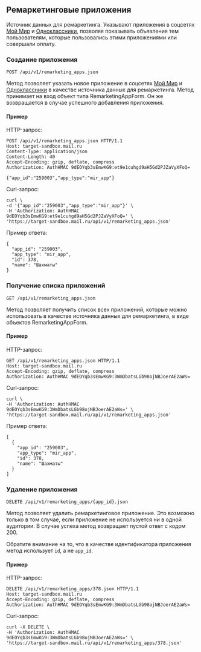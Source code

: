 ## Ремаркетинговые приложения
Источник данных для ремаркетинга. Указывают приложения в
соцсетях [Мой Мир](http://my.mail.ru/) и
[Одноклассники](http://odnoklassniki.ru/), позволяя показывать объявления
тем пользователям, которые пользовались этими приложениями или совершали
оплату.

### Создание приложения
`POST /api/v1/remarketing_apps.json`

Метод позволяет указать новое приложение в соцсетях
[Мой Мир](http://my.mail.ru/) и [Одноклассники](http://odnoklassniki.ru/)
в качестве источника данных для ремаркетинга. Метод принимает на вход
объект типа RemarketingAppForm. Он же возвращается в случае успешного
добавления приложения.

#### Пример

HTTP-запрос:

    POST /api/v1/remarketing_apps.json HTTP/1.1
    Host: target-sandbox.mail.ru
    Content-Type: application/json
    Content-Length: 40
    Accept-Encoding: gzip, deflate, compress
    Authorization: AuthHMAC 9dEOYqb3sEmwKG9:et9e1cuhgd9aH5Gd2PJZaVyXFoQ=

    {"app_id":"259003","app_type":"mir_app"}

Curl-запрос:

    curl \
    -d '{"app_id":"259003","app_type":"mir_app"}' \
    -H 'Authorization: AuthHMAC 9dEOYqb3sEmwKG9:et9e1cuhgd9aH5Gd2PJZaVyXFoQ=' \
    'https://target-sandbox.mail.ru/api/v1/remarketing_apps.json'

Пример ответа:

    {
      "app_id": "259003",
      "app_type": "mir_app",
      "id": 378,
      "name": "Шахматы"
    }


### Получение списка приложений
`GET /api/v1/remarketing_apps.json`

Метод позволяет получить список всех приложений, которые можно использовать
в качестве источника данных для ремаркетинга, в виде объектов
RemarketingAppForm.

#### Пример

HTTP-запрос:

    GET /api/v1/remarketing_apps.json HTTP/1.1
    Host: target-sandbox.mail.ru
    Accept-Encoding: gzip, deflate, compress
    Authorization: AuthHMAC 9dEOYqb3sEmwKG9:3WmDbatsLGb98ojNBJoerAE2aWs=

Curl-запрос:

    curl \
    -H 'Authorization: AuthHMAC 9dEOYqb3sEmwKG9:3WmDbatsLGb98ojNBJoerAE2aWs=' \
    'https://target-sandbox.mail.ru/api/v1/remarketing_apps.json'

Пример ответа:

    [
      {
        "app_id": "259003",
        "app_type": "mir_app",
        "id": 378,
        "name": "Шахматы"
      }
    ]


### Удаление приложения
`DELETE /api/v1/remarketing_apps/{app_id}.json`

Метод позволяет удалить ремаркетинговое приложение. Это возможно только в
том случае, если приложение не используется ни в одной аудитории. В случае
успеха метод возвращает пустой ответ с кодом 200.

Обратите внимание на то, что в качестве идентификатора приложения метод
использует `id`, а не `app_id`.

#### Пример

HTTP-запрос:

    DELETE /api/v1/remarketing_apps/378.json HTTP/1.1
    Host: target-sandbox.mail.ru
    Accept-Encoding: gzip, deflate, compress
    Authorization: AuthHMAC 9dEOYqb3sEmwKG9:3WmDbatsLGb98ojNBJoerAE2aWs=

Curl-запрос:

    curl -X DELETE \
    -H 'Authorization: AuthHMAC 9dEOYqb3sEmwKG9:3WmDbatsLGb98ojNBJoerAE2aWs=' \
    'https://target-sandbox.mail.ru/api/v1/remarketing_apps/378.json'

